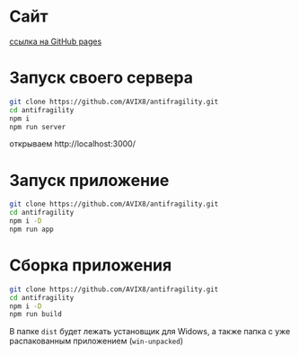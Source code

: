 # Сайт

[ссылка на GitHub pages](https://avix8.github.io/antifragility/)

# Запуск своего сервера

```bash
git clone https://github.com/AVIX8/antifragility.git
cd antifragility
npm i
npm run server
```
открываем http://localhost:3000/

# Запуск приложение
```bash
git clone https://github.com/AVIX8/antifragility.git
cd antifragility
npm i -D
npm run app
```

# Сборка приложения
```bash
git clone https://github.com/AVIX8/antifragility.git
cd antifragility
npm i -D
npm run build
```

В папке `dist` будет лежать установщик для Widows, а также папка с уже распакованным приложением (`win-unpacked`)





